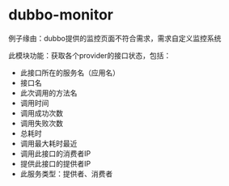 # dubbo-monitor

例子缘由：dubbo提供的监控页面不符合需求，需求自定义监控系统

此模块功能：获取各个provider的接口状态，包括：
                            
*   此接口所在的服务名（应用名）
*   接口名
*   此次调用的方法名
*   调用时间
*   调用成功次数
*   调用失败次数
*   总耗时
*   调用最大耗时最近
*   调用此接口的消费者IP
*   提供此接口的提供者IP
*   此服务类型：提供者、消费者

